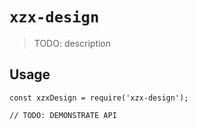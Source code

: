 # `xzx-design`

> TODO: description

## Usage

```
const xzxDesign = require('xzx-design');

// TODO: DEMONSTRATE API
```
